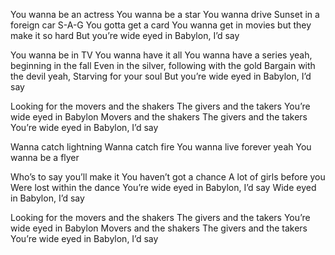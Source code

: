 You wanna be an actress
You wanna be a star
You wanna drive Sunset in a foreign car
S-A-G
You gotta get a card
You wanna get in movies but they make it so hard
But you’re wide eyed in Babylon, I’d say

You wanna be in TV
You wanna have it all
You wanna have a series yeah, beginning in the fall
Even in the silver, following with the gold
Bargain with the devil yeah,
Starving for your soul
But you’re wide eyed in Babylon, I’d say

Looking for the movers and the shakers
The givers and the takers
You’re wide eyed in Babylon
Movers and the shakers
The givers and the takers
You’re wide eyed in Babylon, I’d say

Wanna catch lightning
Wanna catch fire
You wanna live forever yeah
You wanna be a flyer

Who’s to say you’ll make it
You haven’t got a chance
A lot of girls before you
Were lost within the dance
You’re wide eyed in Babylon, I’d say
Wide eyed in Babylon, I’d say

Looking for the movers and the shakers
The givers and the takers
You’re wide eyed in Babylon
Movers and the shakers
The givers and the takers
You’re wide eyed in Babylon, I’d say
